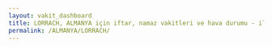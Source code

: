 ```yaml
---
layout: vakit_dashboard
title: LORRACH, ALMANYA için iftar, namaz vakitleri ve hava durumu - ilçe/eyalet seç
permalink: /ALMANYA/LORRACH/
---
```


<script type="text/javascript">
  var GLOBAL_COUNTRY = 'ALMANYA';
  var GLOBAL_CITY = 'LORRACH';
  var GLOBAL_STATE = '';
  var lat = 72;
  var lon = 21;
</script>
